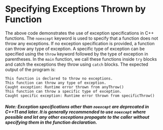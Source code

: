 # Specifying Exceptions Thrown by Function
The above code demonstrates the use of exception specifications in C++ functions. The `noexcept` keyword is used to specify that a function does not throw any exceptions. If no exception specification is provided, a function can throw any type of exception. A specific type of exception can be specified using the `throw` keyword followed by the type of exception in parentheses. In the `main` function, we call these functions inside `try` blocks and catch the exceptions they throw using `catch` blocks. The expected output of the program is:

```
This function is declared to throw no exceptions.
This function can throw any type of exception.
Caught exception: Runtime error thrown from anyThrow()
This function can throw a specific type of exception.
Caught specific exception: Runtime error thrown from specificThrow()
```

##### Note: Exception specifications other than `noexcept` are deprecated in C++11 and later. It is generally recommended to use `noexcept` where possible and let any other exceptions propagate to the caller without specifying them in the function declaration.